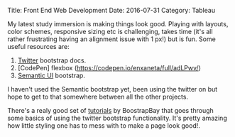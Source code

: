 Title: Front End Web Development
Date: 2016-07-31
Category: Tableau

My latest study immersion is making things look good. Playing with layouts, color schemes, responsive sizing etc is challenging, takes time (it's all rather frustrating having an alignment issue with 1 px!) but is fun.
Some useful resources are:
1. [Twitter](http://getbootstrap.com/) bootstrap docs.
2. [CodePen] flexbox (https://codepen.io/enxaneta/full/adLPwv/)
3. [Semantic UI](http://semantic-ui.com/) bootstrap.

I haven't used the Semantic bootstrap yet, been using the twitter on but hope to get to that somewhere between all the other projects.

There's a realy good set of [tutorials](https://www.youtube.com/watch?v=E_BrfH10OTc&list=PL0qaQSYB_0TD-7tNkfMnJ0DCFJVjBNF8G) by BoostrapBay that goes through some basics of using the twitter bootstrap functionality. It's pretty amazing how little styling one has to mess with to make a page look good!.
